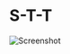 # S-T-T

 <!-- Problem Statement: CPB21 -->
 <!-- Speech to text transcription for Indian languages. The problem entails transcription in the native script and then translation to English. The languages of interest are Hindi, Indian English, Urdu, Bengali, Punjabi. -->
 
<!-- Description: -->
<!-- The problem entails transcription of audio files to the native script of the audio and then translation to English. The languages of interest are as mentioned below. A key element to be considered is that the solution would be required to be tuned for Indian accents. The languages of interest for the problem statement are shown below:  Hindi, Indian English‚ Urdu, Bengali,Punjabi. Datasets pertaining to theses languages will be provided by us, which will consist of two major chunks of data: Training Set and a hidden test set. The participants will have only access to the Training set. They will develop their solutions based on the Training set. After the final solution submission by the participants, the final hackathon rankings will be decided by evaluation on the hidden test set. This is done to ensure that the participants solutions generalize better on newer data. The evaluation metric we want to use for this hackathon will be Word Error Rate (WER). The WER will be computed between the actual translated text with the solution generated text. The lower the WER the better the model. -->


![Screenshot](flowchart.png)
